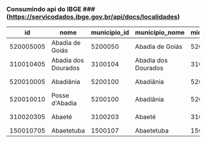 
### Consumindo api do IBGE ### (https://servicodados.ibge.gov.br/api/docs/localidades)


| id | nome | municipio_id | municipio_nome | microrregiao_municipio_id | microrregiao_municipio_nome | regiao_imediata_id | regiao_imediata_nome | uf_id |	uf_sigla | uf_nome | regiao_id | regiao_sigla | regiao_nome |
| ------ | ------ | ------ | ------ | ------ | ------ | ------ | ------ | ------ | ------ | ------ | ------ | ------ | ------ |
| 520005005 | Abadia de Goiás | 5200050 | Abadia de Goiás | 520001 | Goiânia | 5201 | Goiânia | 52 | GO | Goiás | 5 | CO | Centro-Oeste |
| 310010405 | Abadia dos Dourados | 3100104 | Abadia dos Dourados | 310061 | Monte Carmelo | 3111 | Uberlândia | 31 | MG | Minas Gerais | 3 | SE | Sudeste |
| 520010005 | Abadiânia | 5200100 | Abadiânia | 520002 | Anápolis | 5201 | Goiânia | 52 | GO | Goiás | 5 | CO | Centro-Oeste |
| 520010010 | Posse d'Abadia | 5200100 | Abadiânia | 520002 | Anápolis | 5201 | Goiânia | 52 | GO | Goiás | 5 | CO | Centro-Oeste |
| 310020305 | Abaeté | 3100203 | Abaeté | 310070 | Abaeté | 3113 | Divinópolis | 31 | MG | Minas Gerais | 3 | SE | Sudeste |
| 150010705 | Abaetetuba | 1500107 | Abaetetuba | 150003 | Abaetetuba | 1501 | Belém | 15 | PA | Pará | 1 | N | Norte |

